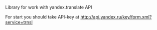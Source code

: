 Library for work with yandex.translate API

For start you should take API-key at http://api.yandex.ru/key/form.xml?service=trnsl
